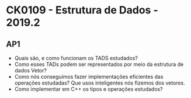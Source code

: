 # CK0109 - Estrutura de Dados - 2019.2

## AP1

* Quais são, e como funcionam os TADS estudados?
* Como esses TADs podem ser representados por meio da estrutura de dados Vetor?
* Como nós conseguimos fazer implementações eficientes das operações estudadas? Que usos inteligentes nós fizemos dos vetores.
* Como implementar em C++ os tipos e operações estudados?